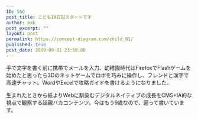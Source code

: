 ```yaml
---
ID: 560
post_title: こどもIA日記スタートです
author: mak
post_excerpt: ""
layout: post
permalink: https://concept-diagram.com/child_01/
published: true
post_date: 2009-09-01 23:50:00
---
```

手で文字を書く前に携帯でメールを入力、幼稚園時代はFirefoxでFlashゲームを始めたと思ったら3Dのネットゲームでロボを巧みに操作し、フレンドと漢字で高速チャット。WordやExcelで攻略ガイドを書けるようになりました。

生まれたときから紙よりWebに馴染むデジタルネイティブの成長をCMS+IA的な視点で観察する超親バカコンテンツ。今はもう9歳なので、遡って書いています。